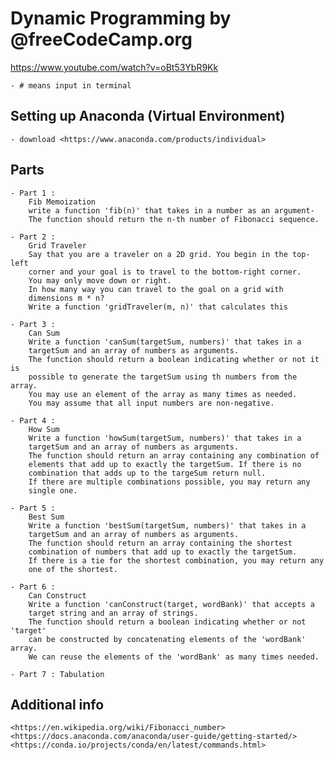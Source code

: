 # Dynamic Programming by @freeCodeCamp.org

<https://www.youtube.com/watch?v=oBt53YbR9Kk>

    - # means input in terminal 

## Setting up Anaconda (Virtual Environment)

    - download <https://www.anaconda.com/products/individual>

## Parts

    - Part 1 : 
        Fib Memoization
        write a function 'fib(n)' that takes in a number as an argument-
        The function should return the n-th number of Fibonacci sequence.

    - Part 2 :
        Grid Traveler
        Say that you are a traveler on a 2D grid. You begin in the top-left
        corner and your goal is to travel to the bottom-right corner.
        You may only move down or right.
        In how many way you can travel to the goal on a grid with
        dimensions m * n?
        Write a function 'gridTraveler(m, n)' that calculates this

    - Part 3 :
        Can Sum
        Write a function 'canSum(targetSum, numbers)' that takes in a 
        targetSum and an array of numbers as arguments.
        The function should return a boolean indicating whether or not it is
        possible to generate the targetSum using th numbers from the array.
        You may use an element of the array as many times as needed.
        You may assume that all input numbers are non-negative.

    - Part 4 :
        How Sum
        Write a function 'howSum(targetSum, numbers)' that takes in a 
        targetSum and an array of numbers as arguments.
        The function should return an array containing any combination of
        elements that add up to exactly the targetSum. If there is no 
        combination that adds up to the targeSum return null.
        If there are multiple combinations possible, you may return any
        single one.

    - Part 5 :
        Best Sum
        Write a function 'bestSum(targetSum, numbers)' that takes in a 
        targetSum and an array of numbers as arguments.
        The function should return an array containing the shortest
        combination of numbers that add up to exactly the targetSum.
        If there is a tie for the shortest combination, you may return any
        one of the shortest.

    - Part 6 :
        Can Construct
        Write a function 'canConstruct(target, wordBank)' that accepts a 
        target string and an array of strings.
        The function should return a boolean indicating whether or not 'target'
        can be constructed by concatenating elements of the 'wordBank' array.
        We can reuse the elements of the 'wordBank' as many times needed.

    - Part 7 : Tabulation

## Additional info

    <https://en.wikipedia.org/wiki/Fibonacci_number>
    <https://docs.anaconda.com/anaconda/user-guide/getting-started/>
    <https://conda.io/projects/conda/en/latest/commands.html>
